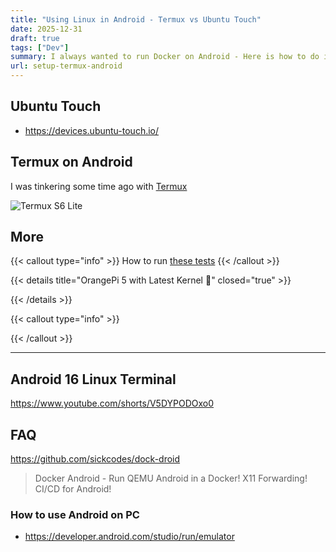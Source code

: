 ```yaml
---
title: "Using Linux in Android - Termux vs Ubuntu Touch"
date: 2025-12-31
draft: true
tags: ["Dev"]
summary: I always wanted to run Docker on Android - Here is how to do it
url: setup-termux-android
---
```



## Ubuntu Touch

* https://devices.ubuntu-touch.io/

## Termux on Android

I was tinkering some time ago with [Termux](https://jalcocert.github.io/Linux/docs/privacy/android/#how-to-use-linux-on-android-with-termux)

![Termux S6 Lite](/blog_img/outro/termux-s6lite.png)

## More

{{< callout type="info" >}}
How to run [these tests](#faq)
{{< /callout >}}


{{< details title="OrangePi 5 with Latest Kernel 📌" closed="true" >}}

{{< /details >}}

{{< callout type="info" >}}

{{< /callout >}}

---

## Android 16 Linux Terminal

https://www.youtube.com/shorts/V5DYPODOxo0

## FAQ

https://github.com/sickcodes/dock-droid

> Docker Android - Run QEMU Android in a Docker! X11 Forwarding! CI/CD for Android!



### How to use Android on PC

* https://developer.android.com/studio/run/emulator